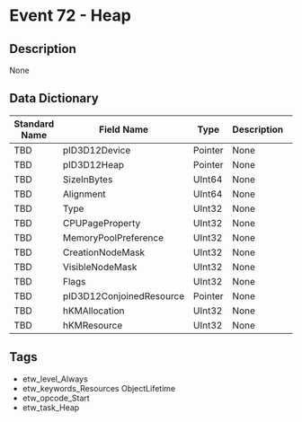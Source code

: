 # Event 72 - Heap

## Description
None

## Data Dictionary
|Standard Name|Field Name|Type|Description|Sample Value|
|---|---|---|---|---|
|TBD|pID3D12Device|Pointer|None|`None`|
|TBD|pID3D12Heap|Pointer|None|`None`|
|TBD|SizeInBytes|UInt64|None|`None`|
|TBD|Alignment|UInt64|None|`None`|
|TBD|Type|UInt32|None|`None`|
|TBD|CPUPageProperty|UInt32|None|`None`|
|TBD|MemoryPoolPreference|UInt32|None|`None`|
|TBD|CreationNodeMask|UInt32|None|`None`|
|TBD|VisibleNodeMask|UInt32|None|`None`|
|TBD|Flags|UInt32|None|`None`|
|TBD|pID3D12ConjoinedResource|Pointer|None|`None`|
|TBD|hKMAllocation|UInt32|None|`None`|
|TBD|hKMResource|UInt32|None|`None`|

## Tags
* etw_level_Always
* etw_keywords_Resources ObjectLifetime
* etw_opcode_Start
* etw_task_Heap